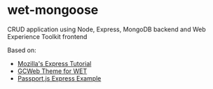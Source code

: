 # wet-mongoose
CRUD application using Node, Express, MongoDB backend and Web Experience Toolkit frontend

Based on:
- [Mozilla's Express Tutorial](https://developer.mozilla.org/en-US/docs/Learn/Server-side/Express_Nodejs/)
- [GCWeb Theme for WET](https://wet-boew.github.io/themes-dist/GCWeb/gcweb-theme/release/v5.0-en.html)
- [Passport.js Express Example](https://github.com/passport/express-4.x-local-example)